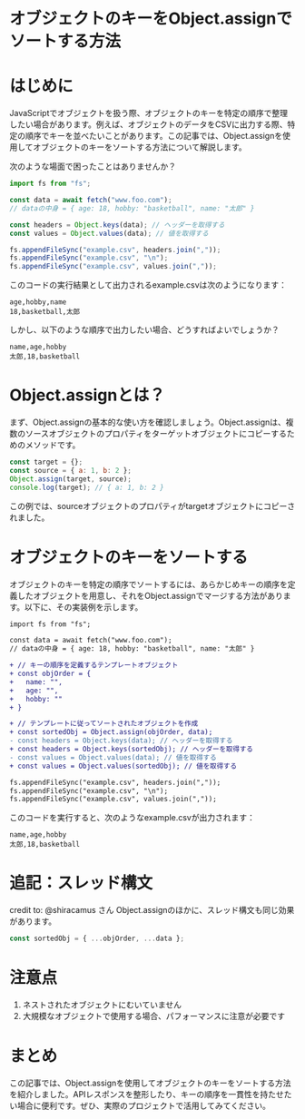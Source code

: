 # オブジェクトのキーをObject.assignでソートする方法

# はじめに

JavaScriptでオブジェクトを扱う際、オブジェクトのキーを特定の順序で整理したい場合があります。例えば、オブジェクトのデータをCSVに出力する際、特定の順序でキーを並べたいことがあります。この記事では、Object.assignを使用してオブジェクトのキーをソートする方法について解説します。

次のような場面で困ったことはありませんか？

```typescript:example.ts
import fs from "fs";

const data = await fetch("www.foo.com");
// dataの中身 = { age: 18, hobby: "basketball", name: "太郎" }

const headers = Object.keys(data); // ヘッダーを取得する
const values = Object.values(data); // 値を取得する

fs.appendFileSync("example.csv", headers.join(","));
fs.appendFileSync("example.csv", "\n");
fs.appendFileSync("example.csv", values.join(","));
```
このコードの実行結果として出力されるexample.csvは次のようになります：

```example.csv
age,hobby,name
18,basketball,太郎
```

しかし、以下のような順序で出力したい場合、どうすればよいでしょうか？

```example.csv
name,age,hobby
太郎,18,basketball
```

# Object.assignとは？

まず、Object.assignの基本的な使い方を確認しましょう。Object.assignは、複数のソースオブジェクトのプロパティをターゲットオブジェクトにコピーするためのメソッドです。

```javascript
const target = {};
const source = { a: 1, b: 2 };
Object.assign(target, source);
console.log(target); // { a: 1, b: 2 }
```

この例では、sourceオブジェクトのプロパティがtargetオブジェクトにコピーされました。

# オブジェクトのキーをソートする

オブジェクトのキーを特定の順序でソートするには、あらかじめキーの順序を定義したオブジェクトを用意し、それをObject.assignでマージする方法があります。以下に、その実装例を示します。

```diff typescript:example.ts
import fs from "fs";

const data = await fetch("www.foo.com");
// dataの中身 = { age: 18, hobby: "basketball", name: "太郎" }

+ // キーの順序を定義するテンプレートオブジェクト
+ const objOrder = {
+   name: "",
+   age: "",
+   hobby: ""
+ }

+ // テンプレートに従ってソートされたオブジェクトを作成
+ const sortedObj = Object.assign(objOrder, data);
- const headers = Object.keys(data); // ヘッダーを取得する
+ const headers = Object.keys(sortedObj); // ヘッダーを取得する
- const values = Object.values(data); // 値を取得する
+ const values = Object.values(sortedObj); // 値を取得する

fs.appendFileSync("example.csv", headers.join(","));
fs.appendFileSync("example.csv", "\n");
fs.appendFileSync("example.csv", values.join(","));
```

このコードを実行すると、次のようなexample.csvが出力されます：

```example.csv
name,age,hobby
太郎,18,basketball
```

# 追記：スレッド構文

credit to: @shiracamus さん
Object.assignのほかに、スレッド構文も同じ効果があります。
```typescript
const sortedObj = { ...objOrder, ...data };
```

# 注意点

1. ネストされたオブジェクトにむいていません
1. 大規模なオブジェクトで使用する場合、パフォーマンスに注意が必要です

# まとめ

この記事では、Object.assignを使用してオブジェクトのキーをソートする方法を紹介しました。APIレスポンスを整形したり、キーの順序を一貫性を持たせたい場合に便利です。ぜひ、実際のプロジェクトで活用してみてください。
